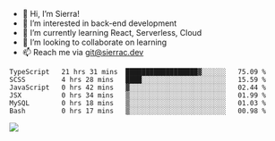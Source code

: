 - 👋 Hi, I’m Sierra!
- 👀 I’m interested in back-end development
- 🌱 I’m currently learning React, Serverless, Cloud
- 💞️ I’m looking to collaborate on learning
- 📫 Reach me via git@sierrac.dev

<!--START_SECTION:waka-->

```text
TypeScript   21 hrs 31 mins  ██████████████████▓░░░░░░   75.09 %
SCSS         4 hrs 28 mins   ████░░░░░░░░░░░░░░░░░░░░░   15.59 %
JavaScript   0 hrs 42 mins   ▓░░░░░░░░░░░░░░░░░░░░░░░░   02.44 %
JSX          0 hrs 34 mins   ▒░░░░░░░░░░░░░░░░░░░░░░░░   01.99 %
MySQL        0 hrs 18 mins   ▒░░░░░░░░░░░░░░░░░░░░░░░░   01.03 %
Bash         0 hrs 17 mins   ▒░░░░░░░░░░░░░░░░░░░░░░░░   00.98 %
```

<!--END_SECTION:waka-->


![](https://hit.yhype.me/github/profile?user_id=7351311)
